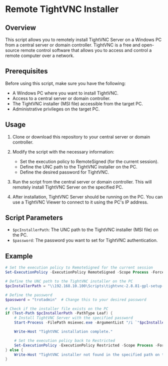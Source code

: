 # Remote TightVNC Installer

## Overview

This script allows you to remotely install TightVNC Server on a Windows PC from a central server or domain controller. TightVNC is a free and open-source remote control software that allows you to access and control a remote computer over a network.

## Prerequisites

Before using this script, make sure you have the following:

- A Windows PC where you want to install TightVNC.
- Access to a central server or domain controller.
- The TightVNC installer (MSI file) accessible from the target PC.
- Administrative privileges on the target PC.

## Usage

1. Clone or download this repository to your central server or domain controller.

2. Modify the script with the necessary information:
   - Set the execution policy to RemoteSigned (for the current session).
   - Define the UNC path to the TightVNC installer on the PC.
   - Define the desired password for TightVNC.

3. Run the script from the central server or domain controller. This will remotely install TightVNC Server on the specified PC.

4. After installation, TightVNC Server should be running on the PC. You can use a TightVNC Viewer to connect to it using the PC's IP address.

## Script Parameters

- `$pcInstallerPath`: The UNC path to the TightVNC installer (MSI file) on the PC.
- `$password`: The password you want to set for TightVNC authentication.

## Example

```powershell
# Set the execution policy to RemoteSigned for the current session
Set-ExecutionPolicy -ExecutionPolicy RemoteSigned -Scope Process -Force

# Define the UNC path to the TightVNC installer on the PC
$pcInstallerPath = "\\192.168.10.100\Scripts\tightvnc-2.8.81-gpl-setup-64bit.msi"

# Define the password
$password = "trotadmin"  # Change this to your desired password

# Check if the installer file exists on the PC
if (Test-Path $pcInstallerPath -PathType Leaf) {
    # Install TightVNC Server with the specified password
    Start-Process -FilePath msiexec.exe -ArgumentList "/i `"$pcInstallerPath`" /quiet /norestart ADDLOCAL=Server SERVER_REGISTER_SERVICE=1 SERVER_ADD_FIREWALL_EXCEPTION=1 SET_USEVNCAUTHENTICATION=1 VALUE_OF_USEVNCAUTHENTICATION=1 SET_PASSWORD=1 VALUE_OF_PASSWORD=`"$password`"" -Wait

    Write-Host "TightVNC installation complete."

    # Set the execution policy back to Restricted
    Set-ExecutionPolicy -ExecutionPolicy Restricted -Scope Process -Force
} else {
    Write-Host "TightVNC installer not found in the specified path on the PC."
}

